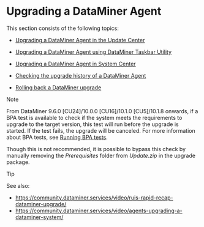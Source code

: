# Upgrading a DataMiner Agent

This section consists of the following topics:

- [Upgrading a DataMiner Agent in the Update Center](Upgrading_a_DataMiner_Agent_in_the_Update_Center.md)

- [Upgrading a DataMiner Agent using DataMiner Taskbar Utility](Upgrading_a_DataMiner_Agent_using_DataMiner_Taskbar_Utility.md)

- [Upgrading a DataMiner Agent in System Center](Upgrading_a_DataMiner_Agent_in_System_Center.md)

- [Checking the upgrade history of a DataMiner Agent](Checking_the_upgrade_history_of_a_DataMiner_Agent.md)

- [Rolling back a DataMiner upgrade](Rolling_back_a_DataMiner_upgrade.md)

> [!NOTE]
> From DataMiner 9.6.0 \[CU24\]/10.0.0 \[CU16\]/10.1.0 \[CU5\]/10.1.8 onwards, if a BPA test is available to check if the system meets the requirements to upgrade to the target version, this test will run before the upgrade is started. If the test fails, the upgrade will be canceled. For more information about BPA tests, see [Running BPA tests](../DataminerSystems/Running_BPA_tests.md).
>
> Though this is not recommended, it is possible to bypass this check by manually removing the *Prerequisites* folder from *Update.zip* in the upgrade package.

> [!TIP]
> See also:
> -  <https://community.dataminer.services/video/ruis-rapid-recap-dataminer-upgrade/> 
> -  <https://community.dataminer.services/video/agents-upgrading-a-dataminer-system/> 
>
